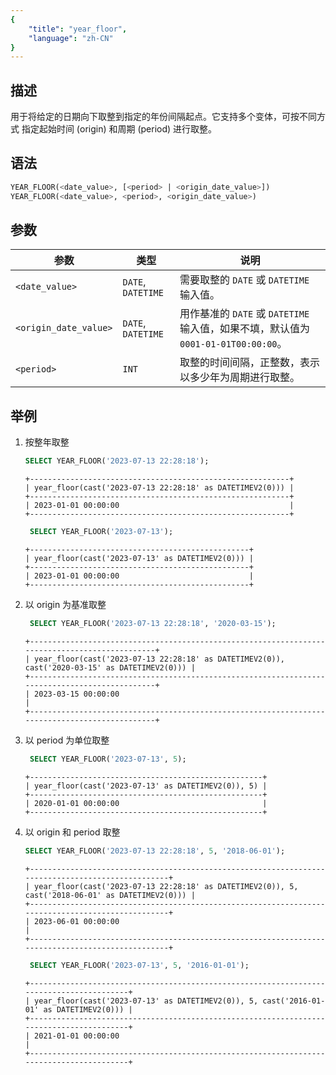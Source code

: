 ```yaml
---
{
    "title": "year_floor",
    "language": "zh-CN"
}
---
```


<!-- 
Licensed to the Apache Software Foundation (ASF) under one
or more contributor license agreements.  See the NOTICE file
distributed with this work for additional information
regarding copyright ownership.  The ASF licenses this file
to you under the Apache License, Version 2.0 (the
"License"); you may not use this file except in compliance
with the License.  You may obtain a copy of the License at

  http://www.apache.org/licenses/LICENSE-2.0

Unless required by applicable law or agreed to in writing,
software distributed under the License is distributed on an
"AS IS" BASIS, WITHOUT WARRANTIES OR CONDITIONS OF ANY
KIND, either express or implied.  See the License for the
specific language governing permissions and limitations
under the License.
-->

## 描述
用于将给定的日期向下取整到指定的年份间隔起点。它支持多个变体，可按不同方式 指定起始时间 (origin) 和周期 (period) 进行取整。

## 语法
```sql
YEAR_FLOOR(<date_value>, [<period> | <origin_date_value>])
YEAR_FLOOR(<date_value>, <period>, <origin_date_value>)
```

## 参数
| **参数**                 | **类型**             | **说明**                                                                 |
|----------------------|--------------------|--------------------------------------------------------------------|
| `<date_value>`      | `DATE`, `DATETIME` | 需要取整的 `DATE` 或 `DATETIME` 输入值。                           |
| `<origin_date_value>` | `DATE`, `DATETIME` | 用作基准的 `DATE` 或 `DATETIME` 输入值，如果不填，默认值为 `0001-01-01T00:00:00`。 |
| `<period>`          | `INT`              | 取整的时间间隔，正整数，表示以多少年为周期进行取整。               |


## 举例
1. 按整年取整
    ```sql
    SELECT YEAR_FLOOR('2023-07-13 22:28:18');
    ```
    ```
    +----------------------------------------------------------+
    | year_floor(cast('2023-07-13 22:28:18' as DATETIMEV2(0))) |
    +----------------------------------------------------------+
    | 2023-01-01 00:00:00                                      |
    +----------------------------------------------------------+
   ```
   ```sql
    SELECT YEAR_FLOOR('2023-07-13');
    ```
    ```
    +-------------------------------------------------+
    | year_floor(cast('2023-07-13' as DATETIMEV2(0))) |
    +-------------------------------------------------+
    | 2023-01-01 00:00:00                             |
    +-------------------------------------------------+
   ```
   
2. 以 origin 为基准取整
   ```sql
    SELECT YEAR_FLOOR('2023-07-13 22:28:18', '2020-03-15');
    ```
    ```
    +-----------------------------------------------------------------------------------------------+
    | year_floor(cast('2023-07-13 22:28:18' as DATETIMEV2(0)), cast('2020-03-15' as DATETIMEV2(0))) |
    +-----------------------------------------------------------------------------------------------+
    | 2023-03-15 00:00:00                                                                           |
    +-----------------------------------------------------------------------------------------------+
   ```
   
3. 以 period 为单位取整
   ```sql
    SELECT YEAR_FLOOR('2023-07-13', 5);
    ```
    ```
   +----------------------------------------------------+
    | year_floor(cast('2023-07-13' as DATETIMEV2(0)), 5) |
    +----------------------------------------------------+
    | 2020-01-01 00:00:00                                |
    +----------------------------------------------------+
   ```
   
4. 以 origin 和 period 取整
    ```sql
    SELECT YEAR_FLOOR('2023-07-13 22:28:18', 5, '2018-06-01');
    ```
    ```
    +--------------------------------------------------------------------------------------------------+
    | year_floor(cast('2023-07-13 22:28:18' as DATETIMEV2(0)), 5, cast('2018-06-01' as DATETIMEV2(0))) |
    +--------------------------------------------------------------------------------------------------+
    | 2023-06-01 00:00:00                                                                              |
    +--------------------------------------------------------------------------------------------------+
   ```
   ```sql
    SELECT YEAR_FLOOR('2023-07-13', 5, '2016-01-01');
    ```
    ```
    +-----------------------------------------------------------------------------------------+
    | year_floor(cast('2023-07-13' as DATETIMEV2(0)), 5, cast('2016-01-01' as DATETIMEV2(0))) |
    +-----------------------------------------------------------------------------------------+
    | 2021-01-01 00:00:00                                                                     |
    +-----------------------------------------------------------------------------------------+
   ```



